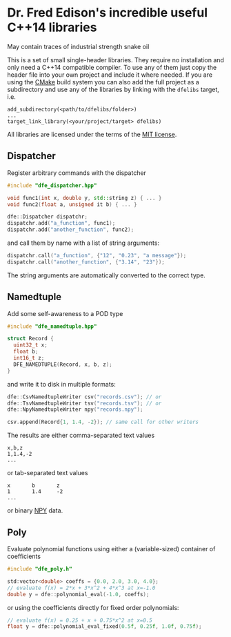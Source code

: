 Dr. Fred Edison's incredible useful C++14 libraries
===================================================
May contain traces of industrial strength snake oil

This is a set of small single-header libraries. They require no installation
and only need a C++14 compatible compiler. To use any of them just copy the
header file into your own project and include it where needed.
If you are using the [CMake][cmake] build system you can also add the full
project as a subdirectory and use any of the libraries by linking with
the `dfelibs` target, i.e.

    add_subdirectory(<path/to/dfelibs/folder>)
    ...
    target_link_library(<your/project/target> dfelibs)

All libraries are licensed under the terms of the [MIT license][mit_license].

Dispatcher
----------

Register arbitrary commands with the dispatcher

```cpp
#include "dfe_dispatcher.hpp"

void func1(int x, double y, std::string z) { ... }
void func2(float a, unsigned it b) { ... }

dfe::Dispatcher dispatchr;
dispatchr.add("a_function", func1);
dispatchr.add("another_function", func2);
```

and call them by name with a list of string arguments:

```cpp
dispatchr.call("a_function", {"12", "0.23", "a message"});
dispatchr.call("another_function", {"3.14", "23"});
```

The string arguments are automatically converted to the correct type.

Namedtuple
----------

Add some self-awareness to a POD type

```cpp
#include "dfe_namedtuple.hpp"

struct Record {
  uint32_t x;
  float b;
  int16_t z;
  DFE_NAMEDTUPLE(Record, x, b, z);
}
```

and write it to disk in multiple formats:

```cpp
dfe::CsvNamedtupleWriter csv("records.csv"); // or
dfe::TsvNamedtupleWriter tsv("records.tsv"); // or
dfe::NpyNamedtupleWriter npy("records.npy");

csv.append(Record{1, 1.4, -2}); // same call for other writers
```

The results are either comma-separated text values

    x,b,z
    1,1.4,-2
    ...

or tab-separated text values

    x       b       z
    1       1.4     -2
    ...

or binary [NPY][npy] data.

Poly
----

Evaluate polynomial functions using either a (variable-sized) container
of coefficients

```cpp
#include "dfe_poly.h"

std:vector<double> coeffs = {0.0, 2.0, 3.0, 4.0};
// evaluate f(x) = 2*x + 3*x^2 + 4*x^3 at x=-1.0
double y = dfe::polynomial_eval(-1.0, coeffs);
```

or using the coefficients directly for fixed order polynomials:

```cpp
// evaluate f(x) = 0.25 + x + 0.75*x^2 at x=0.5
float y = dfe::polynomial_eval_fixed(0.5f, 0.25f, 1.0f, 0.75f);
```


[cmake]: https://www.cmake.org
[mit_license]: https://opensource.org/licenses/MIT
[npy]: https://docs.scipy.org/doc/numpy/neps/npy-format.html
